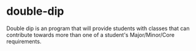 # double-dip
Double dip is an program that will provide students with classes that can contribute towards more than one of a student's Major/Minor/Core requirements.
